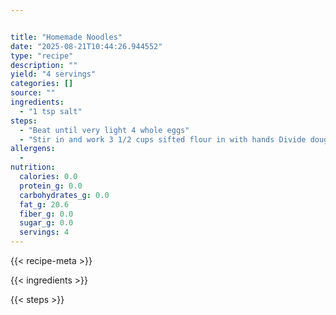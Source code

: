 ```yaml
---


title: "Homemade Noodles"
date: "2025-08-21T10:44:26.944552"
type: "recipe"
description: ""
yield: "4 servings"
categories: []
source: ""
ingredients:
  - "1 tsp salt"
steps:
  - "Beat until very light 4 whole eggs"
  - "Stir in and work 3 1/2 cups sifted flour in with hands Divide dough into 4 parts. Roll out each piece as thin as possible on lightly floured cloth-covered board. Let circles dry several hours, then cut circles into strips, 1 inch wide, pile 8 to 10 strips on top of each other. Cut the strips thinly, 1/8\" to 1/4\" wide. Cook in boiling chicken broth 15 minutes, stirring"
allergens:
  - 
nutrition:
  calories: 0.0
  protein_g: 0.0
  carbohydrates_g: 0.0
  fat_g: 20.6
  fiber_g: 0.0
  sugar_g: 0.0
  servings: 4
---
```


{{< recipe-meta >}}

{{< ingredients >}}

{{< steps >}}
